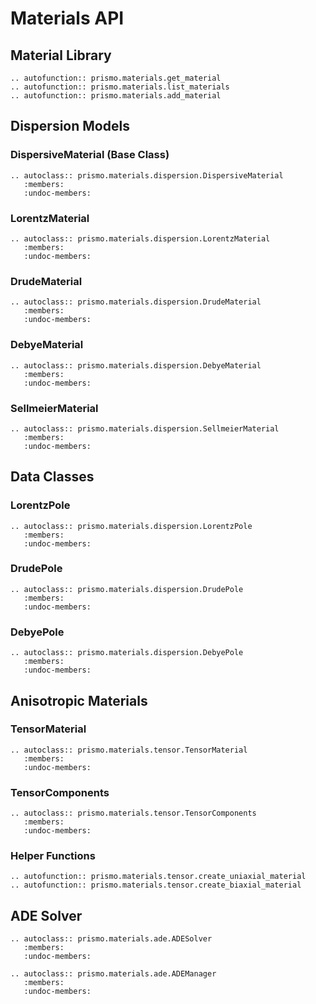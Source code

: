 # Materials API

## Material Library

```{eval-rst}
.. autofunction:: prismo.materials.get_material
.. autofunction:: prismo.materials.list_materials
.. autofunction:: prismo.materials.add_material
```

## Dispersion Models

### DispersiveMaterial (Base Class)

```{eval-rst}
.. autoclass:: prismo.materials.dispersion.DispersiveMaterial
   :members:
   :undoc-members:
```

### LorentzMaterial

```{eval-rst}
.. autoclass:: prismo.materials.dispersion.LorentzMaterial
   :members:
   :undoc-members:
```

### DrudeMaterial

```{eval-rst}
.. autoclass:: prismo.materials.dispersion.DrudeMaterial
   :members:
   :undoc-members:
```

### DebyeMaterial

```{eval-rst}
.. autoclass:: prismo.materials.dispersion.DebyeMaterial
   :members:
   :undoc-members:
```

### SellmeierMaterial

```{eval-rst}
.. autoclass:: prismo.materials.dispersion.SellmeierMaterial
   :members:
   :undoc-members:
```

## Data Classes

### LorentzPole

```{eval-rst}
.. autoclass:: prismo.materials.dispersion.LorentzPole
   :members:
   :undoc-members:
```

### DrudePole

```{eval-rst}
.. autoclass:: prismo.materials.dispersion.DrudePole
   :members:
   :undoc-members:
```

### DebyePole

```{eval-rst}
.. autoclass:: prismo.materials.dispersion.DebyePole
   :members:
   :undoc-members:
```

## Anisotropic Materials

### TensorMaterial

```{eval-rst}
.. autoclass:: prismo.materials.tensor.TensorMaterial
   :members:
   :undoc-members:
```

### TensorComponents

```{eval-rst}
.. autoclass:: prismo.materials.tensor.TensorComponents
   :members:
   :undoc-members:
```

### Helper Functions

```{eval-rst}
.. autofunction:: prismo.materials.tensor.create_uniaxial_material
.. autofunction:: prismo.materials.tensor.create_biaxial_material
```

## ADE Solver

```{eval-rst}
.. autoclass:: prismo.materials.ade.ADESolver
   :members:
   :undoc-members:
```

```{eval-rst}
.. autoclass:: prismo.materials.ade.ADEManager
   :members:
   :undoc-members:
```
